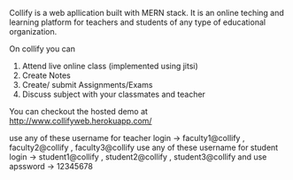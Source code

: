 Collify is a web apllication built with MERN stack. It is an online teching and learning platform for teachers and students of any type of educational organization. 

On collify you can
1. Attend live online class  (implemented using jitsi)
2. Create Notes
3. Create/ submit Assignments/Exams
4. Discuss subject with your classmates and teacher

You can checkout the hosted demo at http://www.collifyweb.herokuapp.com/

use any of these username for teacher login -> faculty1@collify , faculty2@collify , faculty3@collify
use any of these username for student login -> student1@collify , student2@collify , student3@collify
and use apssword -> 12345678


